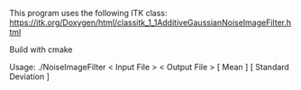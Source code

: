This program uses the following ITK class: https://itk.org/Doxygen/html/classitk_1_1AdditiveGaussianNoiseImageFilter.html

Build with cmake

Usage: ./NoiseImageFilter < Input File > < Output File > [ Mean ]  [ Standard Deviation ]


